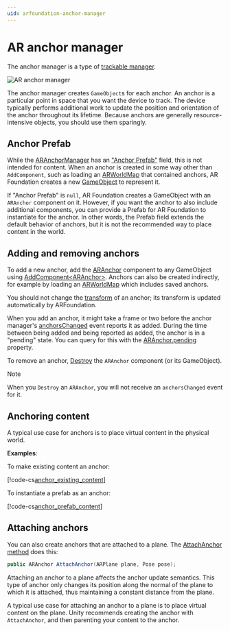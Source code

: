 ```yaml
---
uid: arfoundation-anchor-manager
---
```

# AR anchor manager

The anchor manager is a type of [trackable manager](trackable-managers.md).

![AR anchor manager](images/ar-anchor-manager.png "AR anchor manager")

The anchor manager creates `GameObject`s for each anchor. An anchor is a particular point in space that you want the device to track. The device typically performs additional work to update the position and orientation of the anchor throughout its lifetime. Because anchors are generally resource-intensive objects, you should use them sparingly.

## Anchor Prefab

While the [ARAnchorManager](xref:UnityEngine.XR.ARFoundation.ARAnchorManager) has an ["Anchor Prefab"](xref:UnityEngine.XR.ARFoundation.ARAnchorManager.anchorPrefab) field, this is not intended for content. When an anchor is created in some way other than `AddComponent`, such as loading an [ARWorldMap](https://docs.unity3d.com/Packages/com.unity.xr.arkit@4.2/api/UnityEngine.XR.ARKit.ARWorldMap.html) that contained anchors, AR Foundation creates a new [GameObject](xref:GameObjects) to represent it.

If "Anchor Prefab" is `null`, AR Foundation creates a GameObject with an `ARAnchor` component on it. However, if you want the anchor to also include additional components, you can provide a Prefab for AR Foundation to instantiate for the anchor. In other words, the Prefab field extends the default behavior of anchors, but it is not the recommended way to place content in the world.

## Adding and removing anchors

To add a new anchor, add the [ARAnchor](xref:UnityEngine.XR.ARFoundation.ARAnchor) component to any GameObject using [AddComponent&lt;ARAnchor&gt;](xref:UnityEngine.GameObject.AddComponent). Anchors can also be created indirectly, for example by loading an [ARWorldMap](https://docs.unity3d.com/Packages/com.unity.xr.arkit@4.2/api/UnityEngine.XR.ARKit.ARWorldMap.html) which includes saved anchors.

You should not change the [transform](xref:UnityEngine.Transform) of an anchor; its transform is updated automatically by ARFoundation.

When you add an anchor, it might take a frame or two before the anchor manager's [anchorsChanged](xref:UnityEngine.XR.ARFoundation.ARAnchorManager.anchorsChanged) event reports it as added. During the time between being added and being reported as added, the anchor is in a "pending" state. You can query for this with the [ARAnchor.pending](xref:UnityEngine.XR.ARFoundation.ARTrackable`2.pending) property.

To remove an anchor, [Destroy](xref:UnityEngine.Object.Destroy(UnityEngine.Object)) the `ARAnchor` component (or its GameObject).

> [!NOTE]
> When you `Destroy` an `ARAnchor`, you will not receive an `anchorsChanged` event for it.

## Anchoring content

A typical use case for anchors is to place virtual content in the physical world.

**Examples**:

To make existing content an anchor:

[!code-cs[anchor_existing_content](../Tests/CodeSamples/AnchorSamples.cs#anchor_existing_content)]

To instantiate a prefab as an anchor:

[!code-cs[anchor_prefab_content](../Tests/CodeSamples/AnchorSamples.cs#anchor_prefab_content)]

## Attaching anchors

You can also create anchors that are attached to a plane. The [AttachAnchor method](xref:UnityEngine.XR.ARFoundation.ARAnchorManager.AttachAnchor(UnityEngine.XR.ARFoundation.ARPlane,UnityEngine.Pose)) does this:

```csharp
public ARAnchor AttachAnchor(ARPlane plane, Pose pose);
```

Attaching an anchor to a plane affects the anchor update semantics. This type of anchor only changes its position along the normal of the plane to which it is attached, thus maintaining a constant distance from the plane.

A typical use case for attaching an anchor to a plane is to place virtual content on the plane. Unity recommends creating the anchor with `AttachAnchor`, and then parenting your content to the anchor.

